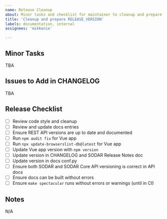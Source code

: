 ```yaml
---
name: Release Cleanup
about: Minor tasks and checklist for maintainer to cleanup and prepare a release
title: 'Cleanup and prepare RELEASE_VERSION'
labels: documentation, internal
assignees: 'mikkonie'

---
```


## Minor Tasks

TBA

## Issues to Add in CHANGELOG

TBA

## Release Checklist

- [ ] Review code style and cleanup
- [ ] Review and update docs entries
- [ ] Ensure REST API versions are up to date and documented
- [ ] Run `npm audit fix` for Vue app
- [ ] Run `npx update-browserslist-db@latest` for Vue app
- [ ] Update Vue app version with `npm version`
- [ ] Update version in CHANGELOG and SODAR Release Notes doc
- [ ] Update version in docs conf.py
- [ ] Ensure both SODAR and SODAR Core API versioning is correct in API docs
- [ ] Ensure docs can be built without errors
- [ ] Ensure `make spectacular` runs without errors or warnings (until in CI)

## Notes

N/A
